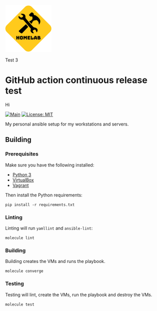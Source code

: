 <img height="150" src="docs/images/homelab.png"/>

Test 3

# GitHub action continuous release test

Hi

[![Main](https://github.com/AkiKanellis/github-action-continuous-release-test/actions/workflows/main.yml/badge.svg)](https://github.com/AkiKanellis/github-action-continuous-release-test/actions/workflows/main.yml)
[![License: MIT](https://img.shields.io/badge/License-MIT-yellow.svg)](https://opensource.org/licenses/MIT)

My personal ansible setup for my workstations and servers.

## Building

### Prerequisites

Make sure you have the following installed:

* [Python 3](https://www.python.org/downloads/)
* [VirtualBox](https://www.virtualbox.org/wiki/Downloads)
* [Vagrant](https://www.vagrantup.com/docs/installation)

Then install the Python requirements:

```shell
pip install -r requirements.txt
```

### Linting

Linting will run `yamllint` and `ansible-lint`:

```shell
molecule lint
```

### Building

Building creates the VMs and runs the playbook.

```shell
molecule converge
```

### Testing

Testing will lint, create the VMs, run the playbook and destroy the VMs.

```shell
molecule test
```
